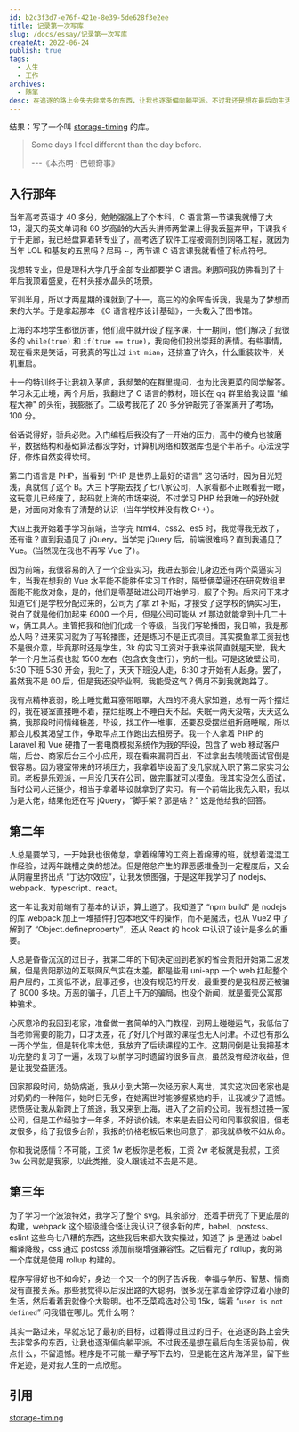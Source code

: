 ```yaml
---
id: b2c3f3d7-e76f-421e-8e39-5de628f3e2ee
title: 记录第一次写库
slug: /docs/essay/记录第一次写库
createAt: 2022-06-24
publish: true
tags:
  - 人生
  - 工作
archives:
  - 随笔
desc: 在追逐的路上会失去非常多的东西，让我也逐渐偏向躺平派。不过我还是想在最后向生活妥协前，做点什么，不留遗憾。
---
```


结果：写了一个叫 [storage-timing][1] 的库。

> Some days I feel different than the day before.
>
> ---《本杰明 · 巴顿奇事》

## 入行那年

当年高考英语才 40 多分，勉勉强强上了个本科，C 语言第一节课我就懵了大 13，漫天的英文单词和 60 岁高龄的大舌头讲师两堂课上得我丢盔弃甲，下课我彳亍于走廊，我已经盘算着转专业了，高考选了软件工程被调剂到网咯工程，就因为当年 LOL 和基友的五黑吗？尼玛 ~，两节课 C 语言课我就看懂了标点符号。

我想转专业，但是理科大学几乎全部专业都要学 C 语言。刹那间我仿佛看到了十年后我顶着盛夏，在村头接水晶头的场景。

军训半月，所以才两星期的课就到了十一，高三的的余晖告诉我，我是为了梦想而来的大学。于是拿起那本 《C 语言程序设计基础》，一头栽入了图书馆。

上海的本地学生都很厉害，他们高中就开设了程序课，十一期间，他们解决了我很多的 `while(true)` 和 `if(true == true)`，我向他们投出崇拜的表情。有些事情，现在看来是笑话，可我真的写出过 `int mian`，还排查了许久，什么重装软件，关机重启。

十一的特训终于让我初入茅庐，我频繁的在群里提问，也为比我更菜的同学解答。学习永无止境，两个月后，我翻烂了 C 语言的教材，班长在 qq 群里给我设置 "编程大神" 的头衔，我膨胀了。二级考我花了 20 多分钟敲完了答案离开了考场，100 分。

俗话说得好，骄兵必败。入门编程后我没有了一开始的压力，高中的棱角也被磨平，数据结构和基础算法都没学好，计算机网络和数据库也是个半吊子。心法没学好，修炼自然变得坎坷。

第二门语言是 PHP，当看到 “PHP 是世界上最好的语言” 这句话时，因为目光短浅，真就信了这个 B。大三下学期去找了七八家公司，人家看都不正眼看我一眼，这玩意儿已经废了，起码就上海的市场来说。不过学习 PHP 给我唯一的好处就是，对面向对象有了清楚的认识（当年学校并没有教 C++）。

大四上我开始着手学习前端，当学完 html4、css2、es5 时，我觉得我无敌了，还有谁？直到我遇见了 jQuery。当学完 jQuery 后，前端很难吗？直到我遇见了 Vue。（当然现在我也不再写 Vue 了）。

因为前端，我很容易的入了一个企业实习，我进去那会儿身边还有两个菜逼实习生，当我在想我的 Vue 水平能不能胜任实习工作时，隔壁俩菜逼还在研究数组里面能不能放对象，是的，他们是零基础进公司开始学习，服了个狗。后来问下来才知道它们是学校分配过来的，公司为了拿 zf 补贴，才接受了这学校的俩实习生，说白了就是他们加起来 6000 一个月，但是公司可能从 zf 那边就能拿到十几二十 w，俩工具人。主管把我和他们化成一个等级，当我们写轮播图，我日嘛，我是那怂人吗？进来实习就为了写轮播图，还是练习不是正式项目。其实摸鱼拿工资我也不是很介意，毕竟那时还是学生，3k 的实习工资对于我来说简直就是天堂，我大学一个月生活费也就 1500 左右（包含衣食住行），穷的一批。可是这破壁公司，5:30 下班 5:30 开会，我吐了，天天下班没人走，6:30 才开始有人起身。罢了，虽然我不是 00 后，但是我还没毕业啊，我能受这气？俩月不到我就跑路了。

我有点精神衰弱，晚上睡觉戴耳塞带眼罩，大四的环境大家知道，总有一两个摆烂的，我在寝室直接睡不着，摆烂组晚上不睡白天不起。失眠一两天没啥，天天这么搞，我那段时间情绪极差，毕设，找工作一堆事，还要忍受摆烂组折磨睡眠，所以那会儿极其渴望工作，争取早点工作跑出去租房子。我一个人拿着 PHP 的 Laravel 和 Vue 硬撸了一套电商模拟系统作为我的毕设，包含了 web 移动客户端，后台、商家后台三个小应用，现在看来漏洞百出，不过拿出去唬唬面试官倒是很容易。因为寝室带来的环境压力，我拿着毕设面了没几家就入职了第二家实习公司。老板是乐观派，一月没几天在公司，做完事就可以摸鱼。我其实没怎么面试，当时公司人还挺少，相当于拿着毕设就拿到了实习。有一个前端比我先入职，我以为是大佬，结果他还在写 jQuery，“脚手架？那是啥？” 这是他给我的回答。

## 第二年

人总是要学习，一开始我也很倦怠，拿着绵薄的工资上着绵薄的班，就想着混混工作经验，过两年跳槽之类的想法。但是倦怠产生的罪恶感堆叠到一定程度后，又会从阴霾里挤出点 “丁达尔效应”，让我发愤图强，于是这年我学习了 nodejs、webpack、typescript、react。

这一年让我对前端有了基本的认识，算上道了。我知道了 “npm build” 是 nodejs 的库 webpack 加上一堆插件打包本地文件的操作，而不是魔法，也从 Vue2 中了解到了 “Object.defineproperty”，还从 React 的 hook 中认识了设计是多么的重要。

人总是昏昏沉沉的过日子，我第二年的下旬决定回到老家的省会贵阳开始第二波发展，但是贵阳那边的互联网风气实在太差，都是些用 uni-app 一个 web 扛起整个用户层的，工资低不说，屁事还多，也没有规范的开发，最重要的是我租房还被骗了 8000 多块。万恶的骗子，几百上千万的骗局，也没个新闻，就是蛋壳公寓那种骗术。

心灰意冷的我回到老家，准备做一套简单的入门教程，到网上碰碰运气，我低估了当老师需要的能力，口才太差，花了好几个月做的课程也无人问津。不过也有那么一两个学生，但是转化率太低，我放弃了后续课程的工作。这期间倒是让我把基本功完整的复习了一遍，发现了以前学习时遗留的很多盲点，虽然没有经济收益，但是让我受益匪浅。

回家那段时间，奶奶病逝，我从小到大第一次经历家人离世，其实这次回老家也是对奶奶的一种陪伴，她时日无多，在她离世时能够握紧她的手，让我减少了遗憾。悲愤感让我从新跨上了旅途，我又来到上海，进入了之前的公司。我有想过换一家公司，但是工作经验才一年多，不好谈价钱，本来是去旧公司和同事叙叙旧，但老友很多，给了我很多台阶，我报的价格老板后来也同意了，那我就恭敬不如从命。

你和我说感情？不可能，工资 1w 老板你是老板，工资 2w 老板就是我叔，工资 3w 公司就是我家，以此类推。没人跟钱过不去是不是。

## 第三年

为了学习一个波浪特效，我学习了整个 svg。其余部分，还着手研究了下更底层的构建，webpack 这个超级缝合怪让我认识了很多新的库，babel、postcss、eslint 这些乌七八糟的东西，这些我后来都大致实操过，知道了 js 是通过 babel 编译降级，css 通过 postcss 添加前缀增强兼容性。之后看完了 rollup，我的第一个库就是使用 rollup 构建的。

程序写得好也不如命好，身边一个又一个的例子告诉我，幸福与学历、智慧、情商没有直接关系。那些我觉得以后没出路的大聪明，很多现在拿着金饽饽过着小康的生活，然后看着我就像个大聪明。也不乏菜鸡选对公司 15k，端着 “`user is not defined`” 问我错在哪儿。凭什么啊？

其实一路过来，早就忘记了最初的目标，过着得过且过的日子。在追逐的路上会失去非常多的东西，让我也逐渐偏向躺平派。不过我还是想在最后向生活妥协前，做点什么，不留遗憾。程序是不可能一辈子写下去的，但是能在这片海洋里，留下些许足迹，是对我人生的一点欣慰。

## 引用

[storage-timing][1]

[1]: https://www.npmjs.com/package/storage-timing
